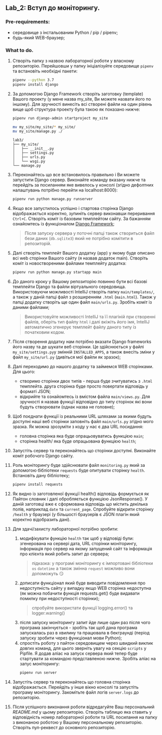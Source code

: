 ## Lab_2: Вступ до моніторингу.
### Pre-requirements:
- середовище з інстальованим Python / pip / pipenv;
- будь-який WEB-браузер;

### What to do.
1. Створіть папку з назвою лабораторної роботи у власному репозиторію. Перейшовши у папку ініціалізуйте середовище `pipenv` та встановіть необхідні пакети:
    ```bash
    pipenv --python 3.7
    pipenv install django
    ```
1. За допомогою Django Framework створіть заготовку (template) Вашого проекту  (у мене назва my_site, Ви можете назвати його по іншому). Для зручності винесіть всі створені файли на один рівень вище щоб структура проекту була такою як показано нижче: 
    ```bash
    pipenv run django-admin startproject my_site
    
    mv my_site/my_site/* my_site/
    mv my_site/manage.py ./
    ```
    ```text
    lab3/
    ├── my_site/
    │   ├── __init__.py
    │   ├── settings.py
    │   ├── urls.py
    │   └── wsgi.py
    └── manage.py
    ```
1. Переконайтесь що все встановилось правильно і Ви можете запустити Django сервер. Виконайте команду вказану нижче та перейдіть за посиланням яке вивелось у консолі (згідно дефолтних налаштувань потрібно перейти на localhost:8000):
    ```bash
    pipenv run python manage.py runserver
    ```
1. Якщо все запустилось успішно і стартова сторінка Django відображається коректно, зупиніть сервер виконавши переривання `Ctrl+C`. Створіть коміт із базовим темплейтом сайту. За бажанням ознайомтесь із функціоналом [Django Framework](https://www.djangoproject.com/);
    > Після запуску сервера у поточні папці також створиться файл бези даних (`db.sqlite3`) який не потрібно комітити в репозиторій.
1. Далі створіть темплейт Вашого додатку (app) у якому буде описано всі web сторінки Вашого сайту (я назвав додаток main). Створіть коміт із новоствореними файлами темплейту додатка:
    ```bash
    pipenv run python manage.py startapp main
    ```
1. До даного кроку у Вашому репозиторію повинно бути всі базові темплейти Django та файли віртуального середовища. Використовуючи можливості IntelliJ створіть папку `main/templates/`, а також у даній папці файл з розширенням `.html` (`main.html`). Також у папці додатку створіть ще один файл `main/urls.py`. Зробіть коміт із даними файлами;
    > Використовуйте можливості IntelliJ та її плагіній при створенні файлів, оберіть тип файлу `html` і далі вкіжіть його імя, IntelliJ автоматично згенерує темплейт файлу даного типу із початковим кодом.
1. Після створення додатку нам потрібно вказати Django frameworks його назву та де шукати веб сторінки. Це здійснюється у файлі `my_site/settings.py`у змінній `INSTALLED_APPS`, а також внесіть зміни у файл `my_site/url.py` (дивіться мої файли як зразок);
1. Далі переходимо до нашого додатку та займемся WEB сторінками. Для цього:
    - створимо сторінки двох типів - перша буде зчитуватись з `.html` темплейта. друга сторінка буде просто повертати відповідь у форматі JSON;
    - відкрийте та ознайомтесь із вмістом файла `main/views.py`. Для зручності я назвав функції відповідно до типу сторінок які вони будуть створювати (однак назва не головне);
     
1. Щоб поєднати функції із реальними URL шляхами за якими будуть доступні наші веб сторінки заповніть файл `main/urls.py` згідно мого зразка. Як можна зрозуміти з коду у нас є два URL посидання:
    - головна сторінка яка буде опрацьовуватись функцією `main`;
    - сторінка health/ яка буде опрацьована функцією `health`;
1. Запустіть сервер та переконайтесь що сторінки доступні. Виконайте коміт робочого Django сайту.
1. Роль моніторингу буде здійснювати файл `monitoring.py` який за допомогою бібліотеки `requests` буде опитувати сторінку `health`. Встановіть дану бібліотеку;
    ```bash
    pipenv install requests
    ```
1. Як видно із заготовленої функції health() відповідь формується як Пайтон словник і далі обробляється функцією JsonResponse(). У даній заготовці вже є сформована відповідь що містить декілька полів, наприклад `date` та `current_page`. Спробуйте відкрити сторінку `/health` у браузері (у більшості браузерів є JSON плагін який коректно відобразить дані).
1. Для здачі/захисту лабораторної потрібно зробити:
    1. модифікувати функцію `health` так щоб у відповіді були: згенерована на сервері дата, URL сторінки моніторингу, інформація про сервер на якому запущений сайт та інформація про клієнта який робить запит до сервера;
        > підказка: у програмі моніторингу є імпортовані бібліотеки `os` `datetime` а також змінна `request` можливо вони допоможуть :smirk:
    1. дописати функціонал який буде виводити повідомлення про недоступність сайту у випадку якщо WEB сторінка недоступна (як можна побачити функція requests.get() буде видавати помилку при недоступності сторінки);
        > спробуйте використати функції logging.error() та logger.warning()
    1. після запуску моніторингу запит йде лише один раз після чого програма закінчується - зробіть так щоб дана програма запускалась раз в хвилину та працювала в бекграунді (період запуску зробити через функціонал мови Python);
    1. спростіть роботу з пайтон середовищем через швидкий виклик довгих команд, для цього зверніть увагу на секцію `scripts` у Pipfile. Я додав аліас на запуск сервера який тепер буде стартувати за командою представленою нижче. Зробіть аліас на запус моніторингу:
        ```bash
        pipenv run server
        ```
1. Запустіть сервер та переконайтесь що головна сторінка відображається. Перейдіть у інше вікно консолі та запустіть програму моніторингу. Закомітьте файл логів `server.logs` до репозиторію. 
1. Після успішного виконання роботи відредагуйте Ваш персональний _README.md_ у цьому репозиторію. Створіть таблицю яка ставить у відповідність номер лабораторної роботи та URL посилання на папку з виконаною роботою у Вашому персональному репозиторію. Створіть пул-реквест до основного репозиторію.
